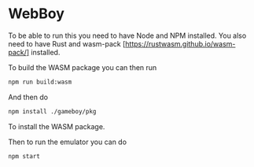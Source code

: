# WebBoy

To be able to run this you need to have Node and NPM installed. You also need to have Rust and wasm-pack [https://rustwasm.github.io/wasm-pack/] installed.

To build the WASM package you can then run

```bash
npm run build:wasm
```

And then do

```bash
npm install ./gameboy/pkg
```

To install the WASM package.

Then to run the emulator you can do

```bash
npm start
```
